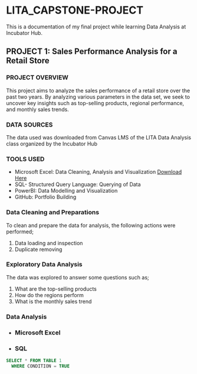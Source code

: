 # LITA_CAPSTONE-PROJECT
This is a documentation of my final project while learning Data Analysis at Incubator Hub.

## PROJECT 1:  Sales Performance Analysis for a Retail Store

### PROJECT OVERVIEW
This project aims to analyze the sales performance of a retail store over the past two years. By analyzing various parameters in the data set, we seek to uncover key insights such as top-selling products, regional performance, and monthly sales trends.

### DATA SOURCES
The data used was downloaded from Canvas LMS of the LITA Data Analysis class organized by the Incubator Hub

### TOOLS USED
- Microsoft Excel: Data Cleaning, Analysis and Visualization [Download Here](https://www.microsoft.com)
- SQL- Structured Query Language: Querying of Data
- PowerBI: Data Modelling and Visualization
- GitHub: Portfolio Building

### Data Cleaning and Preparations
To clean and prepare the data for analysis, the following actions were performed;
1. Data loading and inspection
2. Duplicate removing

### Exploratory Data Analysis
The data was explored to answer some questions such as;
1. What are the top-selling products
2. How do the regions perform
3. What is the monthly sales trend

### Data Analysis

- ### Microsoft Excel
- ### SQL
``` SQL
SELECT * FROM TABLE 1
  WHERE CONDITION = TRUE
```

